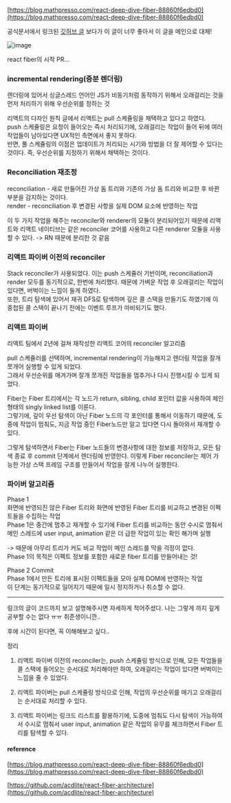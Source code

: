 [https://blog.mathpresso.com/react-deep-dive-fiber-88860f6edbd0](https://blog.mathpresso.com/react-deep-dive-fiber-88860f6edbd0)

공식문서에서 링크된 [깃허브 글](https://github.com/acdlite/react-fiber-architecture) 보다가 이 글이 너무 좋아서 이 글을 메인으로 대체!

![image](https://github.com/vinitus/TIL/assets/97886013/454654e7-ff42-459b-a081-593a4aabc23c)

react fiber의 시작 PR...

### incremental rendering(증분 렌더링)

렌더링에 있어서 싱글스레드 언어인 JS가 비동기처럼 동작하기 위해서 오래걸리는 것을 먼저 처리하기 위해 우선순위를 정하는 것

리액트의 다자인 원칙 글에서 리액트는 pull 스케쥴링을 채택하고 있다고 하였다.  
push 스케쥴링은 요청이 들어오는 즉시 처리되기에, 오래걸리는 작업이 들어 뒤에 여러 작업들이 남아있다면 UX적인 측면에서 좋지 못하다.  
반면, 풀 스케쥴링의 이점은 업데이트가 처리되는 시기와 방법을 더 잘 제어할 수 있다는 것이다. 즉, 우선순위를 지정하기 위해서 채택하는 것이다.

### Reconciliation 재조정

reconciliation - 새로 만들어진 가상 돔 트리와 기존의 가상 돔 트리와 비교한 후 바뀐 부분을 감지하는 것이다.  
render - reconciliation 후 변경된 사항을 실제 DOM 요소에 반영하는 작업

이 두 가지 작업을 해주는 reconciler와 renderer의 모듈이 분리되어있기 때문에 리액트와 리액트 네이티브는 같은 reconciler 코어를 사용하고 다른 renderer 모듈을 사용할 수 있다. -> RN 때문에 분리한 것 같음

### 리액트 파이버 이전의 reconciler

Stack reconciler가 사용되었다. 이는 push 스케쥴러 기반이며, reconciliation과 render 모두를 동기적으로, 한번에 처리했다. 때문에 가벼운 작업 후 오래걸리는 작업이 있다면, 버벅이는 느낌이 들게 하였다.  
또한, 트리 탐색에 있어서 재귀 DFS로 탐색하며 깊은 콜 스택을 만들기도 하였기에 이 중첩된 콜 스택이 끝나기 전에는 이벤트 루프가 마비되기도 했다.

### 리액트 파이버

리액트 팀에서 2년에 걸쳐 재작성한 리액트 코어의 reconciler 알고리즘

pull 스케쥴러를 선택하며, incremental rendering이 가능해지고 렌더링 작업을 잘개 쪼개어 실행할 수 있게 되었다.  
그래서 우선순위를 매겨가며 잘개 쪼개진 작업들을 멈추거나 다시 진행시킬 수 있게 되었다.

Fiber는 Fiber 트리에서는 각 노드가 return, sibling, child 포인터 값을 사용하여 체인 형태의 singly linked list를 이룬다.  
그렇기에, 깊이 우선 탐색이 아닌 Fiber 노드의 각 포인터를 통해서 이동하기 때문에, 도중에 작업이 멈춰도, 지금 작업 중인 Fiber노드만 알고 있다면 다시 돌아와서 재개할 수 있다.

그렇게 탐색하면서 Fiber는 Fiber 노드들의 변경사항에 대한 정보를 저장하고, 모든 탐색 종료 후 commit 단계에서 렌더링에 반영한다. 이렇게 Fiber reconciler는 제어 가능한 가상 스택 프레임 구조를 만들어서 작업을 잘게 나누어 실행한다.

### 파이버 알고리즘

Phase 1  
화면에 반영되진 않은 Fiber 트리와 화면에 반영된 Fiber 트리를 비교하고 변경된 이펙트들을 수집하는 작업  
Phase 1은 중간에 멈추고 재개할 수 있기에 Fiber 트리를 비교하는 동안 수시로 멈춰서 메인 스레드에 user input, animation 같은 더 급한 작업이 있는 확인 해가며 실행

\-> 때문에 아무리 트리가 커도 비교 작업이 메인 스레드를 막을 걱정이 없다.  
Phase 1의 목적은 이펙트 정보를 포함한 새로운 fiber 트리를 만들어내는 것!

Phase 2 Commit  
Phase 1에서 만든 트리에 표시된 이펙트들을 모아 실제 DOM에 반영하는 작업  
이 단계는 동기적으로 일어지기 때문에 일시 정지하거나 취소할 수 없다.

---

링크의 글이 코드까지 보고 설명해주시면 자세하게 적어주셨다. 나는 그렇게 까지 깊게 공부할 수는 없다 ㅠㅠ 취준생이니깐..

후에 시간이 된다면, 꼭 이해해보고 싶다..

정리

1. 리액트 파이버 이전의 reconciler는, push 스케쥴링 방식으로 인해, 모든 작업들을 콜 스택에 들어오는 순서대로 처리해야만 하여, 오래걸리는 작업이 있다면 버벅이는 느낌을 줄 수 있었다.

2. 리액트 파이버는 pull 스케쥴링 방식으로 인해, 작업의 우선순위를 매기고 오래걸리는 순서대로 처리할 수 있다.

3. 리액트 파이버는 링크드 리스트를 활용하기에, 도중에 멈춰도 다시 탐색이 가능하여서 수시로 멈춰서 user input, animation 같은 작업의 유무를 체크하면서 Fiber 트리를 탐색할 수 있다.

#### **reference**

[https://blog.mathpresso.com/react-deep-dive-fiber-88860f6edbd0](https://blog.mathpresso.com/react-deep-dive-fiber-88860f6edbd0)

[https://github.com/acdlite/react-fiber-architecture](https://github.com/acdlite/react-fiber-architecture)
